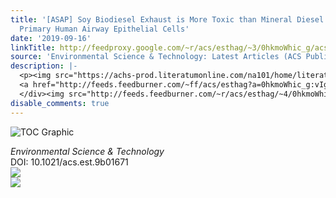 ```yaml
---
title: '[ASAP] Soy Biodiesel Exhaust is More Toxic than Mineral Diesel Exhaust in
  Primary Human Airway Epithelial Cells'
date: '2019-09-16'
linkTitle: http://feedproxy.google.com/~r/acs/esthag/~3/0hkmoWhic_g/acs.est.9b01671
source: 'Environmental Science & Technology: Latest Articles (ACS Publications)'
description: |-
  <p><img src="https://achs-prod.literatumonline.com/na101/home/literatum/publisher/achs/journals/content/esthag/0/esthag.ahead-of-print/acs.est.9b01671/20190916/images/medium/es9b01671_0005.gif" alt="TOC Graphic"/></p><div><cite>Environmental Science & Technology</cite></div><div>DOI: 10.1021/acs.est.9b01671</div><div class="feedflare">
  <a href="http://feeds.feedburner.com/~ff/acs/esthag?a=0hkmoWhic_g:vIgpG9zv7mY:yIl2AUoC8zA"><img src="http://feeds.feedburner.com/~ff/acs/esthag?d=yIl2AUoC8zA" border="0"></img></a>
  </div><img src="http://feeds.feedburner.com/~r/acs/esthag/~4/0hkmoWhic_g" ...
disable_comments: true
---
```

<p><img src="https://achs-prod.literatumonline.com/na101/home/literatum/publisher/achs/journals/content/esthag/0/esthag.ahead-of-print/acs.est.9b01671/20190916/images/medium/es9b01671_0005.gif" alt="TOC Graphic"/></p><div><cite>Environmental Science & Technology</cite></div><div>DOI: 10.1021/acs.est.9b01671</div><div class="feedflare">
<a href="http://feeds.feedburner.com/~ff/acs/esthag?a=0hkmoWhic_g:vIgpG9zv7mY:yIl2AUoC8zA"><img src="http://feeds.feedburner.com/~ff/acs/esthag?d=yIl2AUoC8zA" border="0"></img></a>
</div><img src="http://feeds.feedburner.com/~r/acs/esthag/~4/0hkmoWhic_g" ...